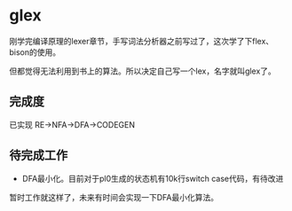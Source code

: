 # glex
刚学完编译原理的lexer章节，手写词法分析器之前写过了，这次学了下flex、bison的使用。

但都觉得无法利用到书上的算法。所以决定自己写一个lex，名字就叫glex了。

## 完成度

已实现 RE->NFA->DFA->CODEGEN

## 待完成工作

* DFA最小化。目前对于pl0生成的状态机有10k行switch case代码，有待改进



暂时工作就这样了，未来有时间会实现一下DFA最小化算法。

